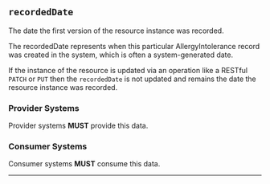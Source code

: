 ## `recordedDate`

The date the first version of the resource instance was recorded.

The recordedDate represents when this particular AllergyIntolerance record was created in the system, which is often a system-generated date.

If the instance of the resource is updated via an operation like a RESTful `PATCH` or `PUT` then the `recordedDate` is not updated and remains the date the resource instance was recorded.

### Provider Systems

Provider systems **MUST** provide this data. 

### Consumer Systems

Consumer systems **MUST** consume this data.

---
